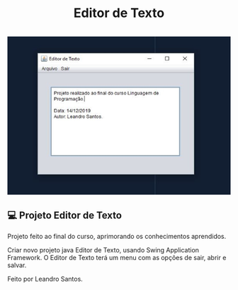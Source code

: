 ﻿<div align="center">
    <h1 alt="editorTexto" title="#editorTexto">Editor de Texto</h1><br>
    <img alt="imgEditorTexto" title="#imgEditorTexto" src=".github/logo.JPG" width="750px" />
</div>

## :computer: Projeto Editor de Texto

Projeto feito ao final do curso, aprimorando os conhecimentos aprendidos.

Criar novo projeto java Editor de Texto, usando Swing Application Framework. O Editor de Texto 
terá um menu com as opções de sair, abrir e salvar.


Feito por Leandro Santos.